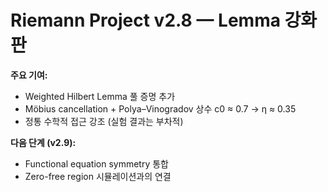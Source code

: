 # Riemann Project v2.8 — Lemma 강화판

**주요 기여:**
- Weighted Hilbert Lemma 풀 증명 추가
- Möbius cancellation + Polya–Vinogradov 상수 c0 ≈ 0.7 → η ≈ 0.35
- 정통 수학적 접근 강조 (실험 결과는 부차적)

**다음 단계 (v2.9):**
- Functional equation symmetry 통합
- Zero-free region 시뮬레이션과의 연결
